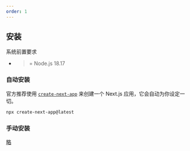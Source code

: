 ```yaml
---
order: 1
---
```


## 安装

系统前置要求

-   > = Node.js 18.17

### 自动安装

官方推荐使用 [`create-next-app`](https://nextjs.org/docs/app/api-reference/create-next-app) 来创建一个 Next.js 应用，它会自动为你设定一切。

```bash
npx create-next-app@latest
```

### 手动安装

[略](https://nextjs.org/docs/getting-started/installation#manual-installation)
